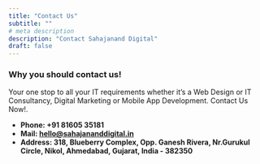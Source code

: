```yaml
---
title: "Contact Us"
subtitle: ""
# meta description
description: "Contact Sahajanand Digital"
draft: false
---
```



### Why you should contact us!
Your one stop to all your IT requirements whether it’s a Web Design or IT Consultancy, Digital Marketing or Mobile App Development. Contact Us Now!.

* **Phone: +91 81605 35181** 
* **Mail: hello@sahajananddigital.in**
* **Address: 318, Blueberry Complex, Opp. Ganesh Rivera, Nr.Gurukul Circle, Nikol, Ahmedabad, Gujarat, India - 382350**
<!-- * **Address: 360 Main rd, Rio, Brazil** -->